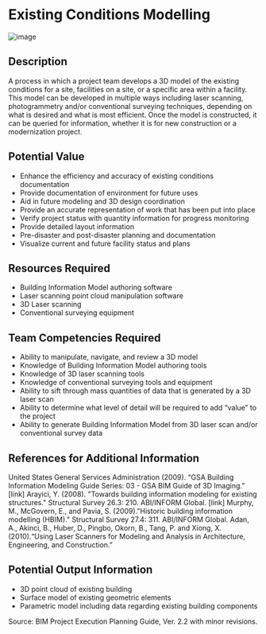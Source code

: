 # Existing Conditions Modelling
![image](https://github.com/user-attachments/assets/196c29da-a460-4ab6-9da1-00217355b4e5)

## Description
A process in which a project team develops a 3D model of the existing conditions for a site, facilities on a site, or a specific area within a facility. This model can be developed in multiple ways including laser scanning, photogrammetry and/or conventional surveying techniques, depending on what is desired and what is most efficient. Once the model is constructed, it can be queried for information, whether it is for new construction or a modernization project.

## Potential Value
-	Enhance the efficiency and accuracy of existing conditions documentation
-	Provide documentation of environment for future uses
-	Aid in future modeling and 3D design coordination
-	Provide an accurate representation of work that has been put into place
-	Verify project status with quantity information for progress monitoring
-	Provide detailed layout information
-	Pre-disaster and post-disaster planning and documentation
-	Visualize current and future facility status and plans

## Resources Required
-	Building Information Model authoring software
-	Laser scanning point cloud manipulation software
-	3D Laser scanning
-	Conventional surveying equipment
 
## Team Competencies Required
-	Ability to manipulate, navigate, and review a 3D model
-	Knowledge of Building Information Model authoring tools
-	Knowledge of 3D laser scanning tools
-	Knowledge of conventional surveying tools and equipment
-	Ability to sift through mass quantities of data that is generated by a 3D laser scan
-	Ability to determine what level of detail will be required to add “value” to the project
-	Ability to generate Building Information Model from 3D laser scan and/or conventional survey data

## References for Additional Information
United States General Services Administration (2009). “GSA Building Information Modeling Guide Series: 03 - GSA BIM Guide of 3D Imaging.” [link]
Arayici, Y. (2008). "Towards building information modeling for existing structures." Structural Survey  26.3: 210. ABI/INFORM Global. [link]
Murphy, M., McGovern, E., and Pavia, S. (2009)."Historic building information modelling (HBIM)." Structural Survey  27.4: 311. ABI/INFORM Global.
Adan, A., Akinci, B., Huber, D., Pingbo, Okorn, B., Tang, P. and Xiong, X. (2010).“Using Laser Scanners for Modeling and Analysis in Architecture, Engineering, and Construction.”
  
## Potential Output Information
-	3D point cloud of existing building
-	Surface model of existing geometric elements
-	Parametric model including data regarding existing building components

Source:  BIM Project Execution Planning Guide, Ver. 2.2 with minor revisions.

 


